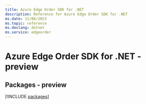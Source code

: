 ```yaml
---
title: Azure Edge Order SDK for .NET
description: Reference for Azure Edge Order SDK for .NET
ms.date: 11/06/2023
ms.topic: reference
ms.devlang: dotnet
ms.service: edgeorder
---
```

# Azure Edge Order SDK for .NET - preview
## Packages - preview
[!INCLUDE [packages](edge-order-index.md)]